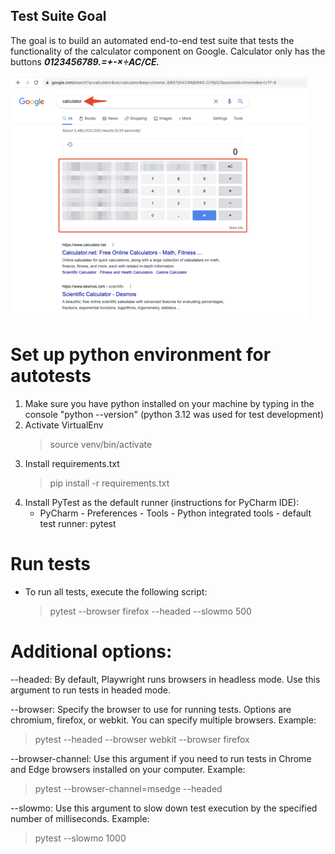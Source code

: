 ## Test Suite Goal
The goal is to build an automated end-to-end test suite that tests the functionality of the calculator component on Google. 
Calculator only has the buttons **_0123456789.=+-×÷AC/CE._**

![img.png](img.png)

# Set up python environment for autotests
1. Make sure you have python installed on your machine by typing in the console "python --version" 
   (python 3.12 was used for test development)
2. Activate VirtualEnv 
   > source venv/bin/activate
3. Install requirements.txt
   > pip install -r requirements.txt
4. Install PyTest as the default runner (instructions for PyCharm IDE):
   - PyCharm - Preferences - Tools - Python integrated tools - default test runner: pytest

# Run tests
- To run all tests, execute the following script:
  > pytest --browser firefox --headed --slowmo 500

# Additional options:

--headed: By default, Playwright runs browsers in headless mode. Use this argument to run tests in headed mode.

--browser: Specify the browser to use for running tests. Options are chromium, firefox, or webkit. You can specify multiple browsers.
  Example:
  > pytest --headed --browser webkit --browser firefox

--browser-channel: Use this argument if you need to run tests in Chrome and Edge browsers installed on your computer.
  Example:
  > pytest --browser-channel=msedge --headed

--slowmo: Use this argument to slow down test execution by the specified number of milliseconds.
  Example:
  > pytest --slowmo 1000